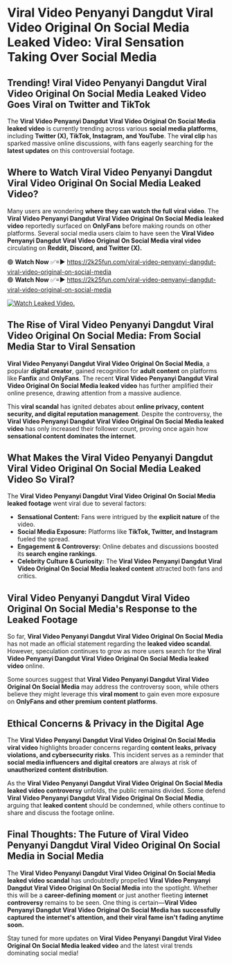 # Viral Video Penyanyi Dangdut Viral Video Original On Social Media Leaked Video: Viral Sensation Taking Over Social Media

## **Trending! Viral Video Penyanyi Dangdut Viral Video Original On Social Media Leaked Video Goes Viral on Twitter and TikTok**
The **Viral Video Penyanyi Dangdut Viral Video Original On Social Media leaked video** is currently trending across various **social media platforms**, including **Twitter (X), TikTok, Instagram, and YouTube**. The **viral clip** has sparked massive online discussions, with fans eagerly searching for the **latest updates** on this controversial footage.

## **Where to Watch Viral Video Penyanyi Dangdut Viral Video Original On Social Media Leaked Video?**
Many users are wondering **where they can watch the full viral video**. The **Viral Video Penyanyi Dangdut Viral Video Original On Social Media leaked video** reportedly surfaced on **OnlyFans** before making rounds on other platforms. Several social media users claim to have seen the **Viral Video Penyanyi Dangdut Viral Video Original On Social Media viral video** circulating on **Reddit, Discord, and Twitter (X).**

🟢 **Watch Now** ✅=► https://2k25fun.com/viral-video-penyanyi-dangdut-viral-video-original-on-social-media  
🟢 **Watch Now** ✅=► https://2k25fun.com/viral-video-penyanyi-dangdut-viral-video-original-on-social-media  

[![Watch Leaked Video.](https://miro.medium.com/v2/resize:fit:828/format:webp/1*cilzJN44JGOrTw9NJCrNHA.gif "Watch Leaked Video")](https://2k25fun.com/viral-video-penyanyi-dangdut-viral-video-original-on-social-media)

## **The Rise of Viral Video Penyanyi Dangdut Viral Video Original On Social Media: From Social Media Star to Viral Sensation**
**Viral Video Penyanyi Dangdut Viral Video Original On Social Media**, a popular **digital creator**, gained recognition for **adult content** on platforms like **Fanfix** and **OnlyFans**. The recent **Viral Video Penyanyi Dangdut Viral Video Original On Social Media leaked video** has further amplified their online presence, drawing attention from a massive audience.

This **viral scandal** has ignited debates about **online privacy, content security, and digital reputation management**. Despite the controversy, the **Viral Video Penyanyi Dangdut Viral Video Original On Social Media leaked video** has only increased their follower count, proving once again how **sensational content dominates the internet**.

## **What Makes the Viral Video Penyanyi Dangdut Viral Video Original On Social Media Leaked Video So Viral?**
The **Viral Video Penyanyi Dangdut Viral Video Original On Social Media leaked footage** went viral due to several factors:
- **Sensational Content:** Fans were intrigued by the **explicit nature** of the video.
- **Social Media Exposure:** Platforms like **TikTok, Twitter, and Instagram** fueled the spread.
- **Engagement & Controversy:** Online debates and discussions boosted its **search engine rankings**.
- **Celebrity Culture & Curiosity:** The **Viral Video Penyanyi Dangdut Viral Video Original On Social Media leaked content** attracted both fans and critics.

## **Viral Video Penyanyi Dangdut Viral Video Original On Social Media's Response to the Leaked Footage**
So far, **Viral Video Penyanyi Dangdut Viral Video Original On Social Media** has not made an official statement regarding the **leaked video scandal**. However, speculation continues to grow as more users search for the **Viral Video Penyanyi Dangdut Viral Video Original On Social Media leaked video** online.

Some sources suggest that **Viral Video Penyanyi Dangdut Viral Video Original On Social Media** may address the controversy soon, while others believe they might leverage this **viral moment** to gain even more exposure on **OnlyFans and other premium content platforms**.

## **Ethical Concerns & Privacy in the Digital Age**
The **Viral Video Penyanyi Dangdut Viral Video Original On Social Media viral video** highlights broader concerns regarding **content leaks, privacy violations, and cybersecurity risks**. This incident serves as a reminder that **social media influencers and digital creators** are always at risk of **unauthorized content distribution**.

As the **Viral Video Penyanyi Dangdut Viral Video Original On Social Media leaked video controversy** unfolds, the public remains divided. Some defend **Viral Video Penyanyi Dangdut Viral Video Original On Social Media**, arguing that **leaked content** should be condemned, while others continue to share and discuss the footage online.

## **Final Thoughts: The Future of Viral Video Penyanyi Dangdut Viral Video Original On Social Media in Social Media**
The **Viral Video Penyanyi Dangdut Viral Video Original On Social Media leaked video scandal** has undoubtedly propelled **Viral Video Penyanyi Dangdut Viral Video Original On Social Media** into the spotlight. Whether this will be a **career-defining moment** or just another fleeting **internet controversy** remains to be seen. One thing is certain—**Viral Video Penyanyi Dangdut Viral Video Original On Social Media has successfully captured the internet's attention, and their viral fame isn't fading anytime soon.**

Stay tuned for more updates on **Viral Video Penyanyi Dangdut Viral Video Original On Social Media leaked video** and the latest viral trends dominating social media!